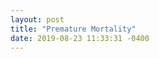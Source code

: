 ```yaml
---
layout: post
title: "Premature Mortality"
date: 2019-08-23 11:33:31 -0400
---
```

<div class="legend"></div>
<svg class="premature-mortality-map" viewBox="0 0 900 700"></svg>
<script src="/assets/javascripts/legend.js" type="module"></script>
<script src="/assets/javascripts/premature-mortality-map.js" type="module"></script>